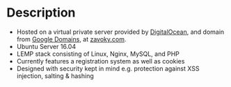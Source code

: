 # Description
* Hosted on a virtual private server provided by [DigitalOcean](https://www.digitalocean.com/), and domain from [Google Domains](https://domains.google/#/), at [zavoky.com](zavoky.com).
* Ubuntu Server 16.04
* LEMP stack consisting of Linux, Nginx, MySQL, and PHP
* Currently features a registration system as well as cookies
* Designed with security kept in mind e.g. protection against XSS injection, salting & hashing
